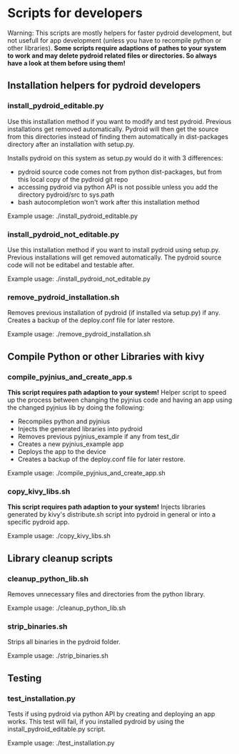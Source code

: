 Scripts for developers
======================

Warning: This scripts are mostly helpers for faster pydroid development, but not usefull for app development (unless you have to recompile python or other libraries). **Some scripts require adaptions of pathes to your system to work and may delete pydroid related files or directories. So always have a look at them before using them!**


Installation helpers for pydroid developers
-------------------------------------------

### install_pydroid_editable.py

Use this installation method if you want to modify and test pydroid.
Previous installations get removed automatically.
Pydroid will then get the source from this directories instead of finding them automatically in dist-packages directory after an installation with setup.py.

Installs pydroid on this system as setup.py would do it with 3 differences:
  - pydroid source code comes not from python dist-packages, but from this local copy of the pydroid git repo
  - accessing pydroid via python API is not possible unless you add the directory pydroid/src to sys.path
  - bash autocompletion won't work after this installation method

Example usage:
    ./install_pydroid_editable.py


### install_pydroid_not_editable.py

Use this installation method if you want to install pydroid using setup.py.
Previous installations will get removed automatically.
The pydroid source code will not be editabel and testable after.

Example usage:
    ./install_pydroid_not_editable.py


### remove_pydroid_installation.sh

Removes previous installation of pydroid (if installed via setup.py) if any.
Creates a backup of the deploy.conf file for later restore.

Example usage:
    ./remove_pydroid_installation.sh


Compile Python or other Libraries with kivy
-------------------------------------------

### compile_pyjnius_and_create_app.s

**This script requires path adaption to your system!**
Helper script to speed up the process between changing the pyjnius code and having an app using the changed pyjnius lib by doing the following:
  - Recompiles python and pyjnius
  - Injects the generated libraries into pydroid
  - Removes previous pyjnius_example if any from test_dir
  - Creates a new pyjnius_example app
  - Deploys the app to the device
  - Creates a backup of the deploy.conf file for later restore.

Example usage:
    ./compile_pyjnius_and_create_app.sh


### copy_kivy_libs.sh

**This script requires path adaption to your system!**
Injects libraries generated by kivy's distribute.sh script into pydroid in
general or into a specific pydroid app.

Example usage:
    ./copy_kivy_libs.sh


Library cleanup scripts
-----------------------

### cleanup_python_lib.sh

Removes unnecessary files and directories from the python library.

Example usage:
    ./cleanup_python_lib.sh


### strip_binaries.sh

Strips all binaries in the pydroid folder.

Example usage:
    ./strip_binaries.sh


Testing
-------

### test_installation.py

Tests if using pydroid via python API by creating and deploying an app works.
This test will fail, if you installed pydroid by using the install_pydroid_editable.py script.

Example usage:
    ./test_installation.py

